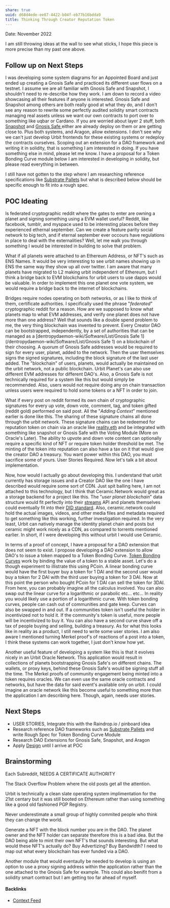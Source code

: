 ```yaml
---
share: true
uuid: d68d4ede-ee87-4422-b04f-eb77b16bdda9
title: Thinking Through Creator Reputation Token
---
```

Date: November 2022

I am still throwing ideas at the wall to see what sticks, I hope this piece is more precise than my past one above.

## Follow up on Next Steps

I was developing some system diagrams for an Appointed Board and just ended up creating a Gnosis Safe and practiced its different user flows on a testnet. I assume we are all familiar with Gnosis Safe and Snapshot, I shouldn't need to re-describe how they work. I am down to record a video showcasing all their features if anyone is interested. Gnosis Safe and Snapshot among others are both really good at what they do, and I don't see any reason to rewrite some perfectly audited solidity smart contracts managing real assets unless we want our own contracts to port over to something like uqbar or Cardano. If you are worried about layer 2 stuff, both [Snapshot](https://app.flipsidecrypto.com/dashboard/prIqUn) and [Gnosis Safe ](https://decrypt.co/75800/ethereum-wallet-gnosis-expands-polygon-binance-smart-chain-arbitrum) either are already deploy on them or are getting close to. Plus both systems, and Aragon, allow extensions. I don't see why we can't just develop Urbit frontends for these existing systems or redeploy the contracts ourselves. Scoping out an extension for a DAO framework and writing it in solidity, that is something I am interested in doing. If you have something else in mind, please let me know. I have a proposal for a Token Bonding Curve module below I am interested in developing in solidity, but please read everything in between.

I still have not gotten to the step where I am researching reference specifications like [Substrate Pallets](https://marketplace.substrate.io/pallets/?category=governance) but what is described below should be specific enough to fit into a rough spec.

## POC Ideating

Is federated cryptographic reddit where the gates to enter are owning a planet and signing something using a EVM wallet useful? Reddit, like facebook, tumblr, and myspace used to be interesting places before they experienced ethernal september. Can we create a feature parity social network to big tech, and if eternal september ever occours have regulations in place to deal with the externalities? Well, let me walk you through something I would be interested in building to solve that problem.

What if all planets were attached to an Ethereum Address, or NFT's such as ENS Names. It would be very interesting to see urbit names showing up in ENS the same way they show up all over twitter. I am aware that many planets have migrated to L2 making urbit independent of Ethereum, but I think a bridge back to EVM blockchains for urbit users to use dapps would be valuable. In order to implement this one planet one vote system, we would require a bridge back to the internet of blockchains.

Bridges require nodes operating on both networks, or as I like to think of them, certificate authorities. I specifically used the phrase "*federated*" cryptographic reddit for a reason. How are we supposed to know what planets map to what EVM addresses, and verify one planet does not have more than one address? Well that sounds like a double spend problem to me, the very thing blockchain was invented to prevent. Every Creator DAO can be bootstrapped, independently, by a set of authorities that can be managed as a [dentropydaemon-wiki/Software/List/Gnosis Safe 1](/dentropydaemon-wiki/Software/List/Gnosis Safe 1) on a blockchain of their choosing. A quorum of Gnosis Safe addresses would be required to sign for every user, planet, added to the network. Then the user themselves signs the signed signatures, including the block signature of the last user added. The "blockchain" of users, planets, would actually be maintained on the urbit network, not a public blockchain. Urbit Planet's can also use different EVM addresses for different DAO's. Also, a Gnosis Safe is not technically required for a system like this but would simply be recommended. Also, users would not require doing any on chain transaction unless users were required to hold some tokens or a NFT in order to join.

What if every post on reddit formed its own chain of cryptographic signatures for every up vote, down vote, comment, tag, and token gifted (reddit gold) performed on said post. All the "*Adding Context*" mentioned earlier is done like this. The sharing of these signature chains all done through the urbit network. These signature chains can be redeemed for reputation token on chain via an oracle like [reality.eth](/reality.eth) and be integrated with something like snapshot or Gnosis Safe with the Voting Module (More on Oracle's Later). The ability to upvote and down vote content can optionally require a specific kind of NFT or  require token holder threshold be met. The minting of the token into reputation can also have a tax on it that would give the creator DAO a treasury. You want power within this DAO, you must sacrifice some of yours. User Stories Required. Now let's talk a bit about implementation.

Now, how would I actually go about developing this. I understand that urbit currently has storage issues and a Creator DAO like the one I have described would require some sort of CDN. Just spit balling here, I am not attached to this technology, but I think that Ceramic.Network would great as a storage backend for a project like this. The "*user planet blockchain*" data structure would fit perfectly into their [streams](https://developers.ceramic.network/docs/advanced/standards/stream-programs/) API and planets themselves could eventually fit into their [DID standard](https://developers.ceramic.network/docs/advanced/standards/accounts/). Also, ceramic.network could hold the actual images, videos, and other media files and metadata required to get something like this working, further investigation required. In the very least, Urbit can natively manage the identity planet chain and posts but ceramic might work nicely as a CDN, as compared to torrents mentioned earlier. In short, if I were developing this without urbit I would use Ceramic.

In terms of a proof of concept, I have a proposal for a DAO extension that does not seem to exist. I propose developing a DAO extension to allow DAO's to issue a token mapped to a Token Bonding Curve. [Token Bonding Curves](https://medium.com/coinmonks/token-bonding-curves-explained-7a9332198e0e) work by binding the value of a token to a stable asset. Let's do a though experiment to illistrate this using PCoin. A linear bonding curve would have the first buyer buy a token for 1 DAI and the second user would buy a token for 2 DAI with the third user buying a token for 3 DAI. Now at this point the person who bought PCoin for 1 DAI can sell the token for 3DAI. From here, you can probably imagine all the calculus involved. You can also swap out the linear curve for a logarithmic or parabolic etc... etc... In reality you would likely use a portion of a logarithmic curve. With token bonding curves, people can cash out of communities and gate keep. Curves can also be swapped in and out. If a communities token isn't useful the holder in incentivized not to hold it. If the community's token is useful, more people will be incentivized to buy it. You can also have a second curve shave off a tax of people buying and selling, building a treasury. As for what this looks like in reality as a product, I still need to write some user stories. I am also aware I mentioned turning Merkel proof's of reactions of a post into a token, I think these systems can work together, I just don't know how yet.

Another useful feature of developing a system like this is that it evolves nicely in an Urbit Oracle Network. This application would result in collections of planets bootstrapping Gnosis Safe's on different chains. The wallets, or proxy keys, behind these Gnosis Safe's would be signing stuff all the time. The Merkel proofs of community engagement being minted into a token requires oracles. We can even use the same oracle contracts and networks, but have the data for said event's available only on urbit. I could imagine an oracle network like this become useful to something more than the application I am describing here. Though, again, needs user stories.

## Next Steps

* USER STORIES, Integrate this with the Raindrop.io / pinboard idea
* Research reference DAO frameworks such as [Substrate Pallets](https://marketplace.substrate.io/pallets/?category=governance) and write Rough Spec for Token Bonding Curve Module
* Research DAO Extensions for Gnosis Safe, Snapshot, and Aragon
* Apply [Design](/87a64729-08ab-4eb9-b3f0-23c9454772b4) until I arrive at POC

## Brainstorming

Each Subreddit, NEEDS A CERTIFICATE AUTHORITY

The Stack Overflow Problem where the old posts get all the attention.

Urbit is technically a clean slate operating system implimentation for the 21st centary but it was still booted on Ethereum rather than using something like a good old fashioned PGP Registry.

Never underestimate a small group of highly commited people who think they can change the world.

Generate a NFT with the block number you are in the DAO. The planet owner and the NFT holder can separate therefore this is a bad idea. But the DAO being able to mint their own NFT's that sounds interesting. But what would these NFT's actually do? Buy Advertizing? Buy Bandwidth? I need to map out what every blockchain has ever funded via a DAO.

Another module that would eventaully be needed to develop is using an option to use a proxy signing address within the application rather than the one attached to the Gnosis Safe for example. This could also benifit from a solidity smart contract but I am getting too far ahead of myself.

#### Backlinks

* [Context Feed](/645edce8-3a74-423c-a889-6fec0c1beaa9)